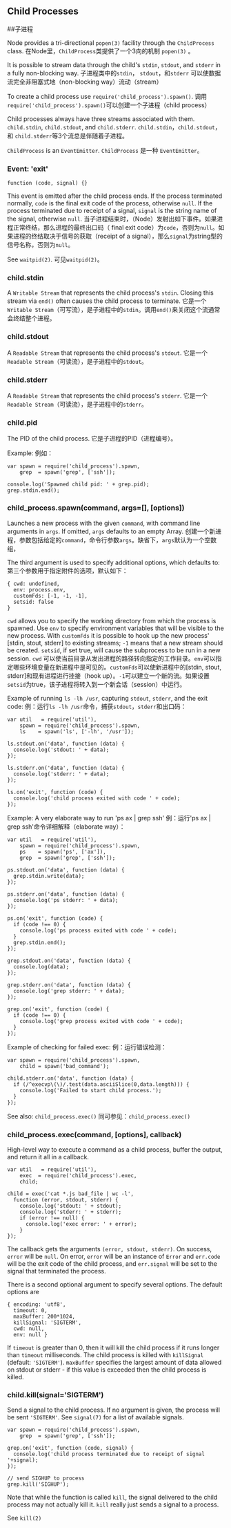 ## Child Processes
##子进程

Node provides a tri-directional `popen(3)` facility through the `ChildProcess`
class.
在Node里，`ChildProcess`类提供了一个3向的机制 `popen(3)` 。

It is possible to stream data through the child's `stdin`, `stdout`, and
`stderr` in a fully non-blocking way.
子进程类中的`stdin`， `stdout`，和`stderr` 可以使数据流完全非阻塞式地（non-blocking way）流动（stream）

To create a child process use `require('child_process').spawn()`.
调用`require('child_process').spawn()`可以创建一个子进程（child process） 

Child processes always have three streams associated with them. `child.stdin`,
`child.stdout`, and `child.stderr`.
`child.stdin`，`child.stdout`，和 `child.stderr`等3个流总是伴随着子进程。

`ChildProcess` is an `EventEmitter`.
`ChildProcess` 是一种 `EventEmitter`。

### Event:  'exit'

`function (code, signal) {}`

This event is emitted after the child process ends. If the process terminated
normally, `code` is the final exit code of the process, otherwise `null`. If
the process terminated due to receipt of a signal, `signal` is the string name
of the signal, otherwise `null`.
当子进程结束时，（Node）发射出如下事件。如果进程正常终结，那么进程的最终出口码（ final exit code）为`code`，否则为`null`。如果进程的终结取决于信号的获取（receipt of a signal），那么`signal`为string型的信号名称，否则为`null`。

See `waitpid(2)`.
可见`waitpid(2)`。

### child.stdin

A `Writable Stream` that represents the child process's `stdin`.
Closing this stream via `end()` often causes the child process to terminate.
它是一个`Writable Stream`（可写流），是子进程中的`stdin`。调用`end()`来关闭这个流通常会终结整个进程。

### child.stdout

A `Readable Stream` that represents the child process's `stdout`.
它是一个`Readable Stream`（可读流），是子进程中的`stdout`。

### child.stderr

A `Readable Stream` that represents the child process's `stderr`.
它是一个`Readable Stream`（可读流），是子进程中的`stderr`。

### child.pid

The PID of the child process.
它是子进程的PID（进程编号）。

Example:
例如：

    var spawn = require('child_process').spawn,
        grep  = spawn('grep', ['ssh']);

    console.log('Spawned child pid: ' + grep.pid);
    grep.stdin.end();


### child_process.spawn(command, args=[], [options])

Launches a new process with the given `command`, with  command line arguments in `args`.
If omitted, `args` defaults to an empty Array.
创建一个新进程，参数包括给定的`command`，命令行参数`args`。缺省下，`args`默认为一个空数组，

The third argument is used to specify additional options, which defaults to:
第三个参数用于指定附件的选项，默认如下：

    { cwd: undefined,
      env: process.env,
      customFds: [-1, -1, -1],
      setsid: false
    }

`cwd` allows you to specify the working directory from which the process is spawned.
Use `env` to specify environment variables that will be visible to the new process.
With `customFds` it is possible to hook up the new process' [stdin, stout, stderr] to
existing streams; `-1` means that a new stream should be created. `setsid`,
if set true, will cause the subprocess to be run in a new session.
`cwd` 可以使当前目录从发出进程的路径转向指定的工作目录。`env`可以指定哪些环境变量在新进程中是可见的。`customFds`可以使新进程中的[stdin, stout, stderr]和现有进程进行挂接（hook up）。`-1`可以建立一个新的流。如果设置`setsid`为true，该子进程将转入到一个新会话（session）中运行。

Example of running `ls -lh /usr`, capturing `stdout`, `stderr`, and the exit code:
例：运行`ls -lh /usr`命令，捕获`stdout`，`stderr`和出口码：

    var util   = require('util'),
        spawn = require('child_process').spawn,
        ls    = spawn('ls', ['-lh', '/usr']);

    ls.stdout.on('data', function (data) {
      console.log('stdout: ' + data);
    });

    ls.stderr.on('data', function (data) {
      console.log('stderr: ' + data);
    });

    ls.on('exit', function (code) {
      console.log('child process exited with code ' + code);
    });


Example: A very elaborate way to run 'ps ax | grep ssh'
例：运行'ps ax | grep ssh'命令详细解释（elaborate way）：

    var util   = require('util'),
        spawn = require('child_process').spawn,
        ps    = spawn('ps', ['ax']),
        grep  = spawn('grep', ['ssh']);

    ps.stdout.on('data', function (data) {
      grep.stdin.write(data);
    });

    ps.stderr.on('data', function (data) {
      console.log('ps stderr: ' + data);
    });

    ps.on('exit', function (code) {
      if (code !== 0) {
        console.log('ps process exited with code ' + code);
      }
      grep.stdin.end();
    });

    grep.stdout.on('data', function (data) {
      console.log(data);
    });

    grep.stderr.on('data', function (data) {
      console.log('grep stderr: ' + data);
    });

    grep.on('exit', function (code) {
      if (code !== 0) {
        console.log('grep process exited with code ' + code);
      }
    });


Example of checking for failed exec:
例：运行错误检测：

    var spawn = require('child_process').spawn,
        child = spawn('bad_command');

    child.stderr.on('data', function (data) {
      if (/^execvp\(\)/.test(data.asciiSlice(0,data.length))) {
        console.log('Failed to start child process.');
      }
    });


See also: `child_process.exec()`
同可参见：`child_process.exec()`


### child_process.exec(command, [options], callback)

High-level way to execute a command as a child process, buffer the
output, and return it all in a callback.

    var util   = require('util'),
        exec  = require('child_process').exec,
        child;

    child = exec('cat *.js bad_file | wc -l',
      function (error, stdout, stderr) {
        console.log('stdout: ' + stdout);
        console.log('stderr: ' + stderr);
        if (error !== null) {
          console.log('exec error: ' + error);
        }
    });

The callback gets the arguments `(error, stdout, stderr)`. On success, `error`
will be `null`.  On error, `error` will be an instance of `Error` and `err.code`
will be the exit code of the child process, and `err.signal` will be set to the
signal that terminated the process.

There is a second optional argument to specify several options. The default options are

    { encoding: 'utf8',
      timeout: 0,
      maxBuffer: 200*1024,
      killSignal: 'SIGTERM',
      cwd: null,
      env: null }

If `timeout` is greater than 0, then it will kill the child process
if it runs longer than `timeout` milliseconds. The child process is killed with
`killSignal` (default: `'SIGTERM'`). `maxBuffer` specifies the largest
amount of data allowed on stdout or stderr - if this value is exceeded then
the child process is killed.


### child.kill(signal='SIGTERM')

Send a signal to the child process. If no argument is given, the process will
be sent `'SIGTERM'`. See `signal(7)` for a list of available signals.

    var spawn = require('child_process').spawn,
        grep  = spawn('grep', ['ssh']);

    grep.on('exit', function (code, signal) {
      console.log('child process terminated due to receipt of signal '+signal);
    });

    // send SIGHUP to process
    grep.kill('SIGHUP');

Note that while the function is called `kill`, the signal delivered to the child
process may not actually kill it.  `kill` really just sends a signal to a process.

See `kill(2)`
